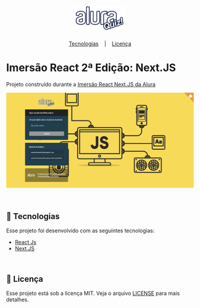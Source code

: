 <h1 align="center">
  <img alt="Logo Alura Quiz" src=".github/logoAlura.png" /> 
</h1>

<p align="center">
  <a href="#-tecnologias">Tecnologias</a> &nbsp;&nbsp;&nbsp;|&nbsp;&nbsp;&nbsp;
  <a href="#-licença">Licença</a>
</p>

# Imersão React 2ª Edição: Next.JS 
Projeto construído durante a <a href="https://github.com/alura-challenges/aluraquiz-base">Imersão React Next.JS da Alura</a>

<p align="center">
  <img alt="Alura Quiz Home" src=".github/aluraquiz.png" />
</p>

<br/>

## 🚀 Tecnologias 

Esse projeto foi desenvolvido com as seguintes tecnologias:

* [React Js](https://reactjs.org)
* [Next.JS](https://nextjs.org)

<br/>

## 📝 Licença 
Esse projeto está sob a licença MIT. Veja o arquivo [LICENSE](LICENSE.md) para mais detalhes.
